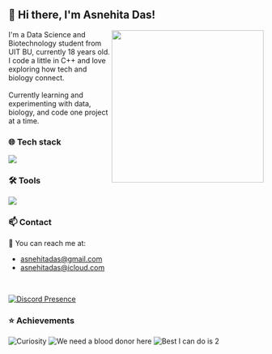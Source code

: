 <h2>👋 Hi there, I'm Asnehita Das!</h2>
<img src="https://rare-gallery.com/thumbs/1191989-anime-anime-girls-portrait-display-Hatsune-Miku.png" width="300" align="right">
I'm a Data Science and Biotechnology student from UIT BU, currently 18 years old.
<br>
I code a little in C++ and love exploring how tech and biology connect.
<br>
<br>
Currently learning and experimenting with data, biology, and code one project at a time.

<h3>🌐 Tech stack</h3>

![](https://skillicons.dev/icons?i=cpp,python,html,css,js)

<h3>🛠️ Tools</h3>

![](https://skillicons.dev/icons?i=git,vscode,anaconda,github)

<h3>📫 Contact</h3>

💬 You can reach me at:  
- [asnehitadas@gmail.com](mailto:asnehitadas@gmail.com)  
- [asnehitadas@icloud.com](mailto:asnehitadas@icloud.com)
<br>

[![Discord Presence](https://lanyard.cnrad.dev/api/1175389241350561924?showDisplayName=true&hideSpotify=true)](https://discord.com/users/1175389241350561924)
<br>

<h3>⭐ Achievements</h3>

![Curiosity](https://camo.githubusercontent.com/9a40d898e8b8ab31c66b80bf9f9298019795e104366cc1e0726c0a6c342c03bc/68747470733a2f2f616e696d652e706c75732f696d6167652f616368696576656d656e742f6d616e67612d6d7973746572792d312e706e67)
![We need a blood donor here](https://camo.githubusercontent.com/d359c9c13531e4f7352775f9190a08920f6649b0268c0f7e9bbf606dc500991e/68747470733a2f2f616e696d652e706c75732f696d6167652f616368696576656d656e742f6d616e67612d706572766572742d322e706e67)
![Best I can do is 2](https://camo.githubusercontent.com/1c91f403cdbe029df85528790374dfa543be9080b1dfe4b549f2bb711f4804ea/68747470733a2f2f616e696d652e706c75732f696d6167652f616368696576656d656e742f6d616e67612d73636f72652d766572792d6c6f772e706e67)
